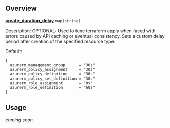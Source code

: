 ## Overview

[**create_duration_delay**][this_page] `map(string)`

Description: OPTIONAL: Used to tune terraform apply when faced with errors caused by API caching or eventual consistency. Sets a custom delay period after creation of the specified resource type.

Default:
```
{
  azurerm_management_group      = "30s"
  azurerm_policy_assignment     = "30s"
  azurerm_policy_definition     = "30s"
  azurerm_policy_set_definition = "30s"
  azurerm_role_assignment       = "0s"
  azurerm_role_definition       = "60s"
}
```

## Usage
_coming soon_

 [//]: # (************************)
 [//]: # (INSERT LINK LABELS BELOW)
 [//]: # (************************)

[this_page]: # "Link for the current page."